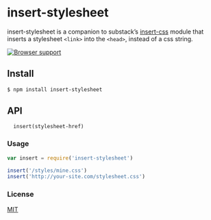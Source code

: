 # insert-stylesheet
insert-stylesheet is a companion to substack’s [insert-css](https://github.com/substack/insert-css) module that inserts a stylesheet `<link>` into the `<head>`, instead of a css string.

[![Browser support](https://ci.testling.com/michaelrhodes/insert-stylesheet.png)](https://ci.testling.com/michaelrhodes/insert-stylesheet)

## Install
```sh
$ npm install insert-stylesheet
```

## API
```
  insert(stylesheet-href)
```

### Usage
```js
var insert = require('insert-stylesheet')

insert('/styles/mine.css')
insert('http://your-site.com/stylesheet.css')
```

### License
[MIT](http://opensource.org/licenses/MIT)
